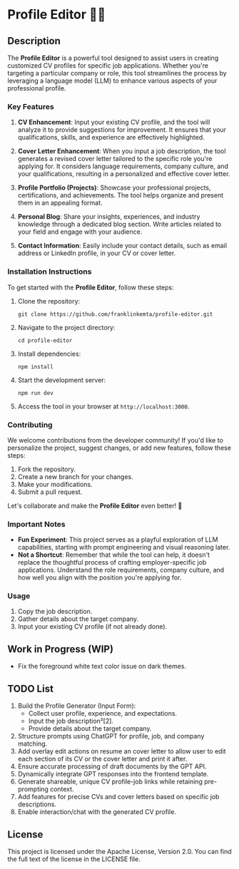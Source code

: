 # Profile Editor 📄🍻

## Description
The **Profile Editor** is a powerful tool designed to assist users in creating customized CV profiles for specific job applications. Whether you're targeting a particular company or role, this tool streamlines the process by leveraging a language model (LLM) to enhance various aspects of your professional profile.

### Key Features
1. **CV Enhancement**: Input your existing CV profile, and the tool will analyze it to provide suggestions for improvement. It ensures that your qualifications, skills, and experience are effectively highlighted.

2. **Cover Letter Enhancement**: When you input a job description, the tool generates a revised cover letter tailored to the specific role you're applying for. It considers language requirements, company culture, and your qualifications, resulting in a personalized and effective cover letter.

3. **Profile Portfolio (Projects)**: Showcase your professional projects, certifications, and achievements. The tool helps organize and present them in an appealing format.

4. **Personal Blog**: Share your insights, experiences, and industry knowledge through a dedicated blog section. Write articles related to your field and engage with your audience.

5. **Contact Information**: Easily include your contact details, such as email address or LinkedIn profile, in your CV or cover letter.

### Installation Instructions
To get started with the **Profile Editor**, follow these steps:

1. Clone the repository:
   ```
   git clone https://github.com/franklinkemta/profile-editor.git
   ```

2. Navigate to the project directory:
   ```
   cd profile-editor
   ```

3. Install dependencies:
   ```
   npm install
   ```

4. Start the development server:
   ```
   npm run dev
   ```

5. Access the tool in your browser at `http://localhost:3000`.

### Contributing
We welcome contributions from the developer community! If you'd like to personalize the project, suggest changes, or add new features, follow these steps:

1. Fork the repository.
2. Create a new branch for your changes.
3. Make your modifications.
4. Submit a pull request.

Let's collaborate and make the **Profile Editor** even better! 🚀

### Important Notes
- **Fun Experiment**: This project serves as a playful exploration of LLM capabilities, starting with prompt engineering and visual reasoning later.
- **Not a Shortcut**: Remember that while the tool can help, it doesn't replace the thoughtful process of crafting employer-specific job applications. Understand the role requirements, company culture, and how well you align with the position you're applying for.

### Usage
1. Copy the job description.
2. Gather details about the target company.
3. Input your existing CV profile (if not already done).

## Work in Progress (WIP)
- Fix the foreground white text color issue on dark themes.

## TODO List
1. Build the Profile Generator (Input Form):
   - Collect user profile, experience, and expectations.
   - Input the job description²[2].
   - Provide details about the target company.
2. Structure prompts using ChatGPT for profile, job, and company matching.
3. Add overlay edit actions on resume an cover letter to allow user to edit each section of its CV or the cover letter and print it after.
4. Ensure accurate processing of draft documents by the GPT API.
5. Dynamically integrate GPT responses into the frontend template.
6. Generate shareable, unique CV profile-job links while retaining pre-prompting context.
7. Add features for precise CVs and cover letters based on specific job descriptions.
8. Enable interaction/chat with the generated CV profile.

## License
This project is licensed under the Apache License, Version 2.0. You can find the full text of the license in the LICENSE file.